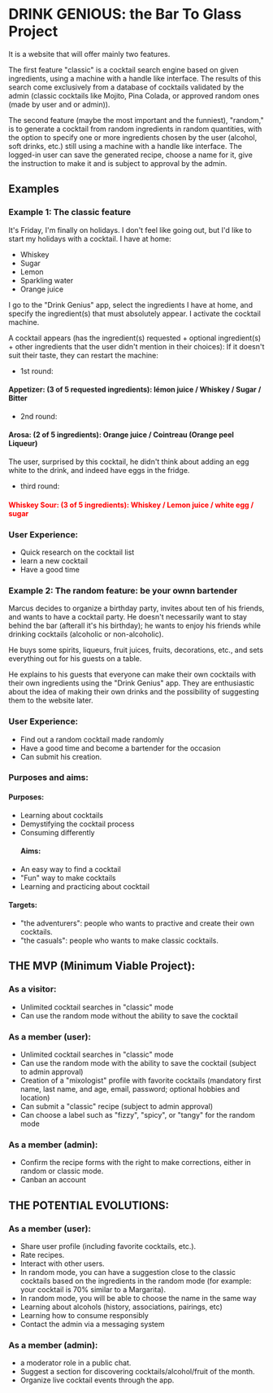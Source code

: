 # DRINK GENIOUS: the Bar To Glass Project

It is a website that will offer mainly two features.

The first feature "classic" is a cocktail search engine based on given ingredients, using a  machine with a handle like interface. The results of this search come exclusively from a database of cocktails validated by the admin (classic cocktails like Mojito, Pina Colada, or approved random ones (made by user and or admin)).

The second feature (maybe the most important and the funniest), "random," is to generate a cocktail from random ingredients in random quantities, with the option to specify one or more ingredients chosen by the user (alcohol, soft drinks, etc.) still using a machine with a handle like interface. The logged-in user can save the generated recipe, choose a name for it, give the instruction to make it and is subject to approval by the admin.

## Examples
### Example 1: The classic feature

It's Friday, I'm finally on holidays. I don't feel like going out, but I'd like to start my holidays with a cocktail. I have at home:

* Whiskey
* Sugar
* Lemon
* Sparkling water
* Orange juice
  
I go to the "Drink Genius" app, select the ingredients I have at home, and specify the ingredient(s) that must absolutely appear. I activate the cocktail machine.

A cocktail appears (has the ingredient(s) requested + optional ingredient(s) + other ingredients that the user didn't mention in their choices): If it doesn't suit their taste, they can restart the machine:

  * 1st round:

#### Appetizer: (3 of 5 requested ingredients): lémon juice / Whiskey / Sugar / Bitter

  * 2nd round:
  #### Arosa: (2 of 5 ingredients): Orange juice / Cointreau (Orange peel Liqueur)

  The user, surprised by this cocktail, he didn't think about adding an egg white to the drink, and indeed have eggs in the fridge.

  * third round:
  #### <span  style='color:red'>Whiskey Sour: (3 of 5 ingredients): Whiskey / Lemon juice / white egg / sugar </span>

### User Experience:
  * Quick research on the cocktail list
  * learn a new cocktail
  * Have a good time

### Example 2: The random feature: be your ownn bartender

Marcus decides to organize a birthday party, invites about ten of his friends, and wants to have a cocktail party. He doesn't necessarily want to stay behind the bar (afterall it's his birthday); he wants to enjoy his friends while drinking cocktails (alcoholic or non-alcoholic).

He buys some spirits, liqueurs, fruit juices, fruits, decorations, etc., and sets everything out for his guests on a table.

He explains to his guests that everyone can make their own cocktails with their own ingredients using the "Drink Genius" app. They are enthusiastic about the idea of making their own drinks and the possibility of suggesting them to the website later.

### User Experience:
  * Find out a random cocktail made randomly
  * Have a good time and become a bartender for the occasion
  * Can submit his creation.


### Purposes and aims:
#### Purposes:
* Learning about cocktails
* Demystifying the cocktail process
* Consuming differently
  #### Aims:
* An easy way to find a cocktail
* "Fun" way to make cocktails
* Learning and practicing about cocktail

#### Targets:
* "the adventurers": people who wants to practive and create their own cocktails.
* "the casuals": people who wants to make classic cocktails.

## THE MVP (Minimum Viable Project):
### As a visitor:
* Unlimited cocktail searches in "classic" mode
* Can use the random mode without the ability to save the cocktail
### As a member (user):
* Unlimited cocktail searches in "classic" mode
* Can use the random mode with the ability to save the cocktail (subject to admin approval)
* Creation of a "mixologist" profile with favorite cocktails (mandatory first name, last name, and age, email, password; optional hobbies and location)
* Can submit a "classic" recipe (subject to admin approval)
* Can choose a label such as "fizzy", "spicy", or "tangy" for the random mode
### As a member (admin):
* Confirm the recipe forms with the right to make corrections, either in random or classic mode.
* Canban an account

## THE POTENTIAL EVOLUTIONS:
### As a member (user):
* Share user profile (including favorite cocktails, etc.).
* Rate recipes.
* Interact with other users.
* In random mode, you can have a suggestion close to the classic cocktails based on the ingredients in the random mode (for example: your cocktail is 70% similar to a Margarita).
* In random mode, you will be able to choose the name in the same way
* Learning about alcohols (history, associations, pairings, etc)
* Learning how to consume responsibly
* Contact the admin via a messaging system

### As a member (admin):
* a moderator role in a public chat.
* Suggest a section for discovering cocktails/alcohol/fruit of the month.
* Organize live cocktail events through the app.
